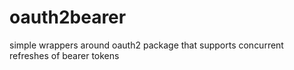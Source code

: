 # oauth2bearer
simple wrappers around oauth2 package that supports concurrent refreshes of bearer tokens
